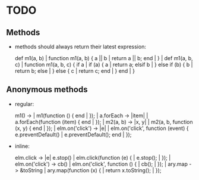 # TODO

## Methods

- methods should always return their latest expression:

    def m1(a, b)                |     function m1(a, b) {
      a || b                    |       return a || b;
    end                         |     }
                                |
    def m1(a, b, c)             |     function m1(a, b, c) {
      if a                      |       if (a) {
        a                       |         return a;
      elsif b                   |       } else if (b) {
        b                       |         return b;
      else                      |       } else {
        c                       |         return c;
      end                       |       }
    end                         |     }

## Anonymous methods

- regular:

    m1() ->                     |     m1(function () {
    end                         |     });
                                |
    a.forEach -> |item|         |     a.forEach(function (item) {
    end                         |     });
                                |
    m2(a, b) -> |x, y|          |     m2(a, b, function (x, y) {
    end                         |     });
                                |
    elm.on('click') -> |e|      |     elm.on('click', function (event) {
      e.preventDefault()        |       e.preventDefault();
    end                         |     });

- inline:

    elm.click -> |e| e.stop()   |     elm.click(function (e) {
                                |       e.stop();
                                |     });
                                |
    elm.on('click') -> cb()     |     elm.on('click', function () {
                                |       cb();
                                |     });
                                |
    ary.map -> &toString        |     ary.map(function (x) {
                                |       return x.toString();
                                |     });

